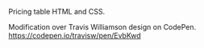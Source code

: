 Pricing table HTML and CSS.

Modification over Travis Williamson design on CodePen. https://codepen.io/travisw/pen/EvbKwd
